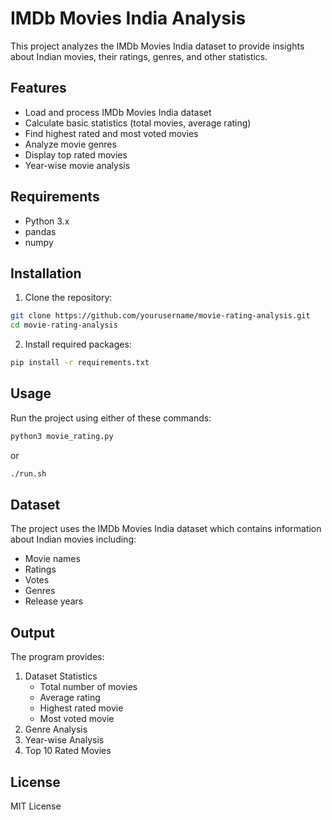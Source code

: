 # IMDb Movies India Analysis

This project analyzes the IMDb Movies India dataset to provide insights about Indian movies, their ratings, genres, and other statistics.

## Features

- Load and process IMDb Movies India dataset
- Calculate basic statistics (total movies, average rating)
- Find highest rated and most voted movies
- Analyze movie genres
- Display top rated movies
- Year-wise movie analysis

## Requirements

- Python 3.x
- pandas
- numpy

## Installation

1. Clone the repository:
```bash
git clone https://github.com/yourusername/movie-rating-analysis.git
cd movie-rating-analysis
```

2. Install required packages:
```bash
pip install -r requirements.txt
```

## Usage

Run the project using either of these commands:

```bash
python3 movie_rating.py
```
or
```bash
./run.sh
```

## Dataset

The project uses the IMDb Movies India dataset which contains information about Indian movies including:
- Movie names
- Ratings
- Votes
- Genres
- Release years

## Output

The program provides:
1. Dataset Statistics
   - Total number of movies
   - Average rating
   - Highest rated movie
   - Most voted movie
2. Genre Analysis
3. Year-wise Analysis
4. Top 10 Rated Movies

## License

MIT License 